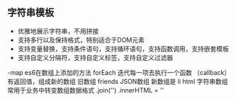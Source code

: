 ## 字符串模板

- 优雅地展示字符串，不用拼接
- 支持多行以及保持格式，特别适合于DOM元素
- 支持变量替换，支持条件语句，支持循环语句，支持函数调用，支持嵌套模板
- 支持自定义分隔符，支持自定义标签，支持自定义过滤器

-map
   es6在数组上添加的方法
  forEach 迭代每一项去执行一个函数 （callback）
  有返回值，组成新的数组
  旧数组 friends JSON数组
  新数组是 li html 字符串数组
  常用于业务中转变数组数据格式
  .join('')
  .innerHTML = ''







